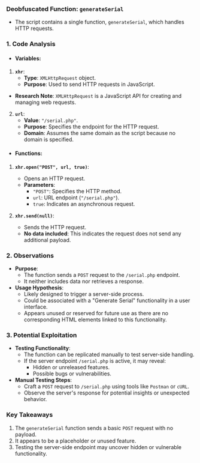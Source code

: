 ### Deobfuscated Function: `generateSerial`
- The script contains a single function, `generateSerial`, which handles HTTP requests.



### **1. Code Analysis**
- #### **Variables:**
1. **`xhr`**:
    - **Type**: `XMLHttpRequest` object.
    - **Purpose**: Used to send HTTP requests in JavaScript.
- **Research Note**: `XMLHttpRequest` is a JavaScript API for creating and managing web requests.
2. **`url`**:
    - **Value**: `"/serial.php"`.
    - **Purpose**: Specifies the endpoint for the HTTP request.
    - **Domain**: Assumes the same domain as the script because no domain is specified.
- #### **Functions:**
1. **`xhr.open("POST", url, true)`**:
    
    - Opens an HTTP request.
    - **Parameters**:
        - `"POST"`: Specifies the HTTP method.
        - `url`: URL endpoint (`"/serial.php"`).
        - `true`: Indicates an asynchronous request.
2. **`xhr.send(null)`**:
    
    - Sends the HTTP request.
    - **No data included**: This indicates the request does not send any additional payload.



### **2. Observations**
- **Purpose**:
    - The function sends a `POST` request to the `/serial.php` endpoint.
    - It neither includes data nor retrieves a response.
- **Usage Hypothesis**:
    - Likely designed to trigger a server-side process.
    - Could be associated with a "Generate Serial" functionality in a user interface.
    - Appears unused or reserved for future use as there are no corresponding HTML elements linked to this functionality.



### **3. Potential Exploitation**
- **Testing Functionality**:
    - The function can be replicated manually to test server-side handling.
    - If the server endpoint `/serial.php` is active, it may reveal:
        - Hidden or unreleased features.
        - Possible bugs or vulnerabilities.
- **Manual Testing Steps**:
    - Craft a `POST` request to `/serial.php` using tools like `Postman` or `cURL`.
    - Observe the server's response for potential insights or unexpected behavior.



### **Key Takeaways**
1. The `generateSerial` function sends a basic `POST` request with no payload.
2. It appears to be a placeholder or unused feature.
3. Testing the server-side endpoint may uncover hidden or vulnerable functionality.